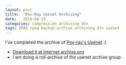 ```yaml
---
layout: post
title:  "Pov-Ray Usenet Archiving"
date:   2016-08-19
categories: compression archiving dtn
tags: ZPAQ zpaq backup archive archiving dtn usenet
---
```

I've completed the archive of [Pov-ray's Usenet](http://news.povray.org/groups/) :)

 * [Download it at Internet archive.org](https://archive.org/details/pov-ray-usenet-archive_20160812)
 * I am doing a roll-archive of the usenet archive group
